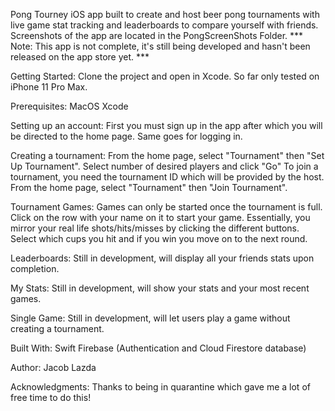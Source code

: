 Pong Tourney
iOS app built to create and host beer pong tournaments with live game stat tracking and leaderboards to compare
yourself with friends.
Screenshots of the app are located in the PongScreenShots Folder.
*** Note: This app is not complete, it's still being developed and hasn't been released on the app store yet. ***

Getting Started:
Clone the project and open in Xcode. So far only tested on iPhone 11 Pro Max.

Prerequisites:
MacOS
Xcode

Setting up an account:
First you must sign up in the app after which you will be directed to the home page.
Same goes for logging in.

Creating a tournament:
From the home page, select "Tournament" then "Set Up Tournament".
Select number of desired players and click "Go"
To join a tournament, you need the tournament ID which will be provided by the host.
From the home page, select "Tournament" then "Join Tournament".

Tournament Games:
Games can only be started once the tournament is full. Click on the row with your name on it to start your game.
Essentially, you mirror your real life shots/hits/misses by clicking the different buttons. 
Select which cups you hit and if you win you move on to the next round.

Leaderboards:
Still in development, will display all your friends stats upon completion.

My Stats:
Still in development, will show your stats and your most recent games.

Single Game:
Still in development, will let users play a game without creating a tournament.

Built With:
Swift
Firebase (Authentication and Cloud Firestore database)

Author:
Jacob Lazda 

Acknowledgments:
Thanks to being in quarantine which gave me a lot of free time to do this!
